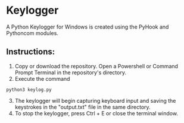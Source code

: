 # Keylogger
A Python Keylogger for Windows is created using the PyHook and Pythoncom modules.

## Instructions:

1. Copy or download the repository. Open a Powershell or Command Prompt Terminal in the repository's directory.
2. Execute the command 
```code 
python3 keylog.py
```
3. The keylogger will begin capturing keyboard input and saving the keystrokes in the "output.txt" file in the same directory.
4. To stop the keylogger, press Ctrl + E or close the terminal window.
